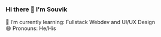 ### Hi there 👋 I'm Souvik
🌱 I’m currently learning: Fullstack Webdev and UI/UX Design
<br />😄 Pronouns: He/His
<!--
**devSouvikb/devSouvikb** is a ✨ _special_ ✨ repository because its `README.md` (this file) appears on your GitHub profile.

Here are some ideas to get you started:

- 🔭 I’m currently working on ...
- 🌱 I’m currently learning ...
- 👯 I’m looking to collaborate on ...
- 🤔 I’m looking for help with ...
- 💬 Ask me about ...
- 📫 How to reach me: ...
- 😄 Pronouns: ...
- ⚡ Fun fact: ...
-->

